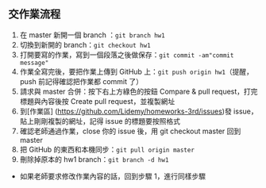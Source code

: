 ## 交作業流程

1. 在 master 新開一個 branch ：```git branch hw1```
2. 切換到新開的 branch：```git checkout hw1```
3. 打開要寫的作業，寫到一個段落之後做保存：```git commit -am"commit message"```
4. 作業全寫完後，要把作業上傳到 GitHub 上：```git push origin hw1```（提醒，push 前記得確認把作業都 commit 了）
5. 請求與 master 合併：按下右上方綠色的按鈕 Compare & pull request，打完標題與內容後按 Create pull request，並複製網址
6. 到[作業區] (https://github.com/Lidemy/homeworks-3rd/issues)發 issue，貼上剛剛複製的網址，記得 issue 的標題要按照格式
7. 確認老師通過作業，close 你的 issue 後，用 git checkout master 回到 master
8. 把 GitHub 的東西和本機同步：```git pull origin master```
9. 刪除掉原本的 hw1 branch：```git branch -d hw1```

* 如果老師要求修改作業內容的話，回到步驟 1，進行同樣步驟
